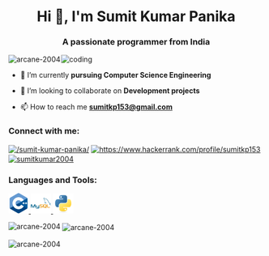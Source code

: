 <h1 align="center">Hi 👋, I'm Sumit Kumar Panika</h1>
<h3 align="center">A passionate programmer from India</h3>
<img align = "right" alt="coding" width='400' src = "https://i.pinimg.com/originals/bb/5e/47/bb5e47498772c0628f6dc7f26a6af28c.gif">


<p align="left"> <img src="https://komarev.com/ghpvc/?username=arcane-2004&label=Profile%20views&color=0e75b6&style=flat" alt="arcane-2004" /> </p>

- 🔭 I’m currently **pursuing Computer Science Engineering**

- 👯 I’m looking to collaborate on **Development projects**

- 📫 How to reach me **sumitkp153@gmail.com**

<h3 align="left">Connect with me:</h3>
<p align="left">
<a href="https://linkedin.com/in/sumit-kumar-panika/" target="blank"><img align="center" src="https://raw.githubusercontent.com/rahuldkjain/github-profile-readme-generator/master/src/images/icons/Social/linked-in-alt.svg" alt="/sumit-kumar-panika/" height="30" width="40" /></a>
<a href="https://www.hackerrank.com/profile/sumitkp153" target="blank"><img align="center" src="https://raw.githubusercontent.com/rahuldkjain/github-profile-readme-generator/master/src/images/icons/Social/hackerrank.svg" alt="https://www.hackerrank.com/profile/sumitkp153" height="30" width="40" /></a>
<a href="https://www.leetcode.com/sumitkumar2004" target="blank"><img align="center" src="https://raw.githubusercontent.com/rahuldkjain/github-profile-readme-generator/master/src/images/icons/Social/leet-code.svg" alt="sumitkumar2004" height="30" width="40" /></a>
</p>

<h3 align="left">Languages and Tools:</h3>
<p align="left"> <a href="https://www.w3schools.com/cpp/" target="_blank" rel="noreferrer"> <img src="https://raw.githubusercontent.com/devicons/devicon/master/icons/cplusplus/cplusplus-original.svg" alt="cplusplus" width="40" height="40"/> </a> <a href="https://www.mysql.com/" target="_blank" rel="noreferrer"> <img src="https://raw.githubusercontent.com/devicons/devicon/master/icons/mysql/mysql-original-wordmark.svg" alt="mysql" width="40" height="40"/> </a> <a href="https://www.python.org" target="_blank" rel="noreferrer"> <img src="https://raw.githubusercontent.com/devicons/devicon/master/icons/python/python-original.svg" alt="python" width="40" height="40"/> </a> </p>

<p><img align="left" src="https://github-readme-stats.vercel.app/api/top-langs?username=arcane-2004&show_icons=true&locale=en&layout=compact" alt="arcane-2004" /></p>

<p>&nbsp;<img align="center" src="https://github-readme-stats.vercel.app/api?username=arcane-2004&show_icons=true&locale=en" alt="arcane-2004" /></p>

<p><img align="center" src="https://github-readme-streak-stats.herokuapp.com/?user=arcane-2004&" alt="arcane-2004" /></p>

